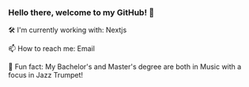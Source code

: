 ### Hello there, welcome to my GitHub! 👋

🛠 I'm currently working with: Nextjs

📫  How to reach me: Email

🎺  Fun fact: My Bachelor's and Master's degree are both in Music with a focus in Jazz Trumpet!
